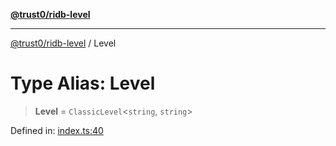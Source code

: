 [**@trust0/ridb-level**](../README.md)

***

[@trust0/ridb-level](../README.md) / Level

# Type Alias: Level

> **Level** = `ClassicLevel`\<`string`, `string`\>

Defined in: [index.ts:40](https://github.com/trust0-project/RIDB/blob/40b5c2c88b47dd5db201bd993b2e70350246bff3/packages/ridb-level/src/index.ts#L40)
